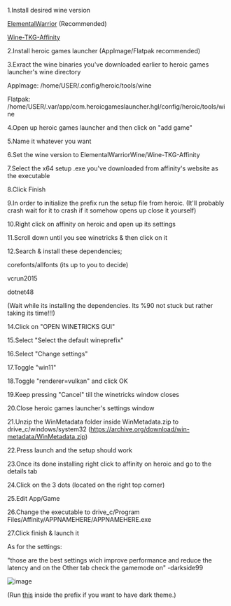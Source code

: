 1.Install desired wine version

[ElementalWarrior](https://github.com/Twig6943/ElementalWarrior-wine-binaries/releases) (Recommended)

[Wine-TKG-Affinity](https://github.com/daegalus/wine-tkg-affinity)

2.Install heroic games launcher (AppImage/Flatpak recommended)

3.Exract the wine binaries you've downloaded earlier to heroic games launcher's wine directory

AppImage: /home/USER/.config/heroic/tools/wine

Flatpak: /home/USER/.var/app/com.heroicgameslauncher.hgl/config/heroic/tools/wine

4.Open up heroic games launcher and then click on "add game"

5.Name it whatever you want

6.Set the wine version to ElementalWarriorWine/Wine-TKG-Affinity

7.Select the x64 setup .exe you've downloaded from affinity's website as the executable

8.Click Finish

9.In order to initialize the prefix run the setup file from heroic. (It'll probably crash wait for it to crash if it somehow opens up close it yourself)

10.Right click on affinity on heroic and open up its settings

11.Scroll down until you see winetricks & then click on it

12.Search & install these dependencies;

corefonts/allfonts (its up to you to decide)

vcrun2015

dotnet48

(Wait while its installing the dependencies. Its %90 not stuck but rather taking its time!!!)

14.Click on "OPEN WINETRICKS GUI"

15.Select "Select the default wineprefix"

16.Select "Change settings"

17.Toggle "win11"

18.Toggle "renderer=vulkan" and click OK

19.Keep pressing "Cancel" till the winetricks window closes

20.Close heroic games launcher's settings window

21.Unzip the WinMetadata folder inside WinMetadata.zip to drive_c/windows/system32 (https://archive.org/download/win-metadata/WinMetadata.zip)

22.Press launch and the setup should work

23.Once its done installing right click to affinity on heroic and go to the details tab

24.Click on the 3 dots (located on the right top corner)

25.Edit App/Game

26.Change the executable to drive_c/Program Files/Affinity/APPNAMEHERE/APPNAMEHERE.exe

27.Click finish & launch it

As for the settings:

"those are the best settings wich improve performance and reduce the latency  and on the Other tab check the gamemode on" -darkside99

![image](https://github.com/user-attachments/assets/a274d0d6-538e-4288-9365-73bdf4fa2e16)

(Run [this](https://raw.githubusercontent.com/Twig6943/AffinityOnLinux/refs/heads/main/wine-dark-theme.reg) inside the prefix if you want to have dark theme.)

